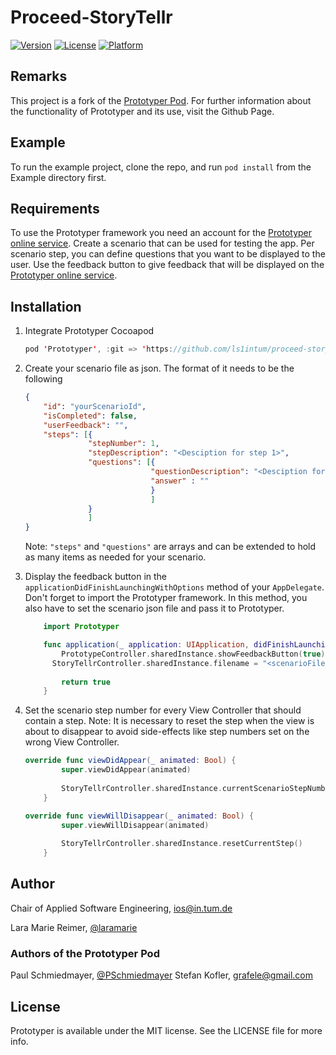 # Proceed-StoryTellr

[![Version](https://img.shields.io/cocoapods/v/Prototyper.svg?style=flat)](http://cocoapods.org/pods/Prototyper)
[![License](https://img.shields.io/cocoapods/l/Prototyper.svg?style=flat)](http://cocoapods.org/pods/Prototyper)
[![Platform](https://img.shields.io/cocoapods/p/Prototyper.svg?style=flat)](http://cocoapods.org/pods/Prototyper)

## Remarks

This project is a fork of the [Prototyper Pod](https://github.com/ls1intum/proceed-prototyper). For further information about the functionality of Prototyper and its use, visit the Github Page.

## Example

To run the example project, clone the repo, and run `pod install` from the Example directory first.

## Requirements

To use the Prototyper framework you need an account for the [Prototyper online service](https://prototyper-bruegge.in.tum.de).
Create a scenario that can be used for testing the app. Per scenario step, you can define questions that you want to be displayed to the user.
Use the feedback button to give feedback that will be displayed on the [Prototyper online service](https://prototyper-bruegge.in.tum.de).

## Installation

1. Integrate Prototyper Cocoapod

    ```swift
    pod 'Prototyper', :git => 'https://github.com/ls1intum/proceed-storytellr.git', :branch => 'master'
    ```

2. Create your scenario file as json. The format of it needs to be the following

    ```json
    {
        "id": "yourScenarioId",
        "isCompleted": false,
        "userFeedback": "",
        "steps": [{
                  "stepNumber": 1,
                  "stepDescription": "<Desciption for step 1>",
                  "questions": [{
                                "questionDescription": "<Desciption for question 1>",
                                "answer" : ""
                                }
                                ]
                  }
                  ]
    }
    ```

    Note: `"steps"` and `"questions"` are arrays and can be extended to hold as many items as needed for your scenario.

3. Display the feedback button in the `applicationDidFinishLaunchingWithOptions` method of your `AppDelegate`. Don't forget to import the Prototyper framework. In this method, you also have to set the scenario json file and pass it to Prototyper. 

    ```swift
        import Prototyper
    ```

    ```swift
        func application(_ application: UIApplication, didFinishLaunchingWithOptions launchOptions: [UIApplicationLaunchOptionsKey: Any]?) -> Bool {
            PrototypeController.sharedInstance.showFeedbackButton(true)
          StoryTellrController.sharedInstance.filename = "<scenarioFileName>"
            
            return true
        }
    ```

4. Set the scenario step number for every View Controller that should contain a step. Note: It is necessary to reset the step when the view is about to disappear to avoid side-effects like step numbers set on the wrong View Controller.

    ```swift
    override func viewDidAppear(_ animated: Bool) {
            super.viewDidAppear(animated)
            
            StoryTellrController.sharedInstance.currentScenarioStepNumber = 1
        }
    ```

    ```swift
    override func viewWillDisappear(_ animated: Bool) {
            super.viewWillDisappear(animated)
            
            StoryTellrController.sharedInstance.resetCurrentStep()
        }
    ```

## Author

Chair of Applied Software Engineering, ios@in.tum.de

Lara Marie Reimer, [@laramarie](https://github.com/laramarie)

### Authors of the Prototyper Pod

Paul Schmiedmayer, [@PSchmiedmayer](https://twitter.com/pschmiedmayer)
Stefan Kofler, grafele@gmail.com

## License

Prototyper is available under the MIT license. See the LICENSE file for more info.
